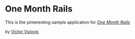 # One Month Rails

This is the pinteresting sample application for
[*One Month Rails*](http://onemonthrails.com)

by [Victor Vulovic](www.victorvulovic.com)